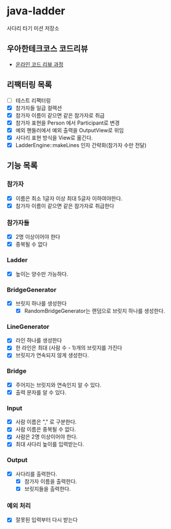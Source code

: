 # java-ladder

사다리 타기 미션 저장소

## 우아한테크코스 코드리뷰

- [온라인 코드 리뷰 과정](https://github.com/woowacourse/woowacourse-docs/blob/master/maincourse/README.md)

## 리팩터링 목록

- [ ] 테스트 리팩터링
- [x] 참가자들 일급 컬렉션
- [x] 참가자 이름이 같으면 같은 참가자로 취급
- [x] 참가자 표현을 Person 에서 Participant로 변경
- [x] 예외 핸들러에서 예외 출력을 OutputView로 위임
- [x] 사다리 표현 방식을 View로 옮긴다.
- [x] LadderEngine::makeLines 인자 간략화(참가자 수만 전달)

## 기능 목록

### 참가자

- [x] 이름은 최소 1글자 이상 최대 5글자 이하여야한다.
- [x] 참가자 이름이 같으면 같은 참가자로 취급한다

### 참가자들

- [x] 2명 이상이어야 한다
- [x] 중복될 수 없다

### Ladder

- [x] 높이는 양수만 가능하다.

### BridgeGenerator

- [x] 브릿지 하나를 생성한다
    - [x] RandomBridgeGenerator는 랜덤으로 브릿지 하나를 생성한다.

### LineGenerator

- [x] 라인 하나를 생성한다
- [x] 한 라인은 최대 (사람 수 - 1)개의 브릿지를 가진다
- [x] 브릿지가 연속되지 않게 생성한다.

### Bridge

- [x] 주어지는 브릿지와 연속인지 알 수 있다.
- [x] 출력 문자를 알 수 있다.

### Input

- [x] 사람 이름은 "," 로 구분한다.
- [x] 사람 이름은 중복될 수 없다.
- [x] 사람은 2명 이상이어야 한다.
- [x] 최대 사다리 높이를 입력받는다.

### Output

- [x] 사다리를 출력한다.
    - [x] 참가자 이름을 출력한다.
    - [x] 브릿지들을 출력한다.

### 예외 처리

- [x] 잘못된 입력부터 다시 받는다